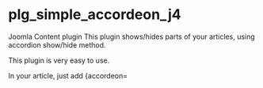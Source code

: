 # plg_simple_accordeon_j4
Joomla Content plugin
This plugin shows/hides parts of your articles, using accordion show/hide method.

This plugin is very easy to use.

In your article, just add  {accordeon=<title> [|open]} and {/accordeon} around the parts that you want to hide/show.
  
Voir https://www.conseilgouz.com/simple-accordeon
